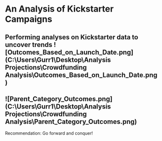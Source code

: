 # An Analysis of Kickstarter Campaigns
Performing analyses on Kickstarter data to uncover trends
![Outcomes_Based_on_Launch_Date.png](C:\Users\Gurr1\Desktop\Analysis Projections\Crowdfunding Analysis\Outcomes_Based_on_Launch_Date.png)
---
![Parent_Category_Outcomes.png](C:\Users\Gurr1\Desktop\Analysis Projections\Crowdfunding Analysis\Parent_Category_Outcomes.png)
---
Recommendation:  Go forward and conquer!
